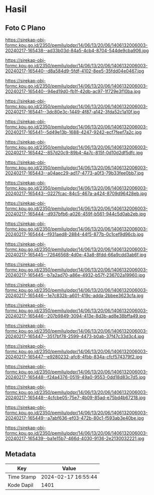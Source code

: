 # Hasil

## Foto C Plano

https://sirekap-obj-formc.kpu.go.id/2350/pemilu/pdpr/14/06/13/20/06/1406132006003-20240217-165438--ad33b03d-84a5-4cb4-8704-544de9cba906.jpg

https://sirekap-obj-formc.kpu.go.id/2350/pemilu/pdpr/14/06/13/20/06/1406132006003-20240217-165440--d8a584d9-5fdf-4102-8ee5-35fdd04e0467.jpg

https://sirekap-obj-formc.kpu.go.id/2350/pemilu/pdpr/14/06/13/20/06/1406132006003-20240217-165440--94ed19d0-fb1f-42db-ac97-1f729e3f10ba.jpg

https://sirekap-obj-formc.kpu.go.id/2350/pemilu/pdpr/14/06/13/20/06/1406132006003-20240217-165441--3dc80e3c-1449-4f87-a142-3fda52c1a10f.jpg

https://sirekap-obj-formc.kpu.go.id/2350/pemilu/pdpr/14/06/13/20/06/1406132006003-20240217-165441--5d49e13b-1688-4247-9242-ecf7feef7a2c.jpg

https://sirekap-obj-formc.kpu.go.id/2350/pemilu/pdpr/14/06/13/20/06/1406132006003-20240217-165442--857d20c9-89b4-4a7c-815f-0d10d2df5dfc.jpg

https://sirekap-obj-formc.kpu.go.id/2350/pemilu/pdpr/14/06/13/20/06/1406132006003-20240217-165443--a04aec29-ad17-4773-a0f3-79b33fee0bb7.jpg

https://sirekap-obj-formc.kpu.go.id/2350/pemilu/pdpr/14/06/13/20/06/1406132006003-20240217-165443--0227fcac-84c5-467a-a424-8709d96428eb.jpg

https://sirekap-obj-formc.kpu.go.id/2350/pemilu/pdpr/14/06/13/20/06/1406132006003-20240217-165444--d937bfb6-a026-459f-b561-944c5d0ab2eb.jpg

https://sirekap-obj-formc.kpu.go.id/2350/pemilu/pdpr/14/06/13/20/06/1406132006003-20240217-165444--f931aed8-2884-44f5-877b-0c1cef9d96cb.jpg

https://sirekap-obj-formc.kpu.go.id/2350/pemilu/pdpr/14/06/13/20/06/1406132006003-20240217-165445--72646568-4d0e-43a8-8fdd-66a9cdd3ab6f.jpg

https://sirekap-obj-formc.kpu.go.id/2350/pemilu/pdpr/14/06/13/20/06/1406132006003-20240217-165445--b7a2ad70-a86e-4932-b57f-236702a19960.jpg

https://sirekap-obj-formc.kpu.go.id/2350/pemilu/pdpr/14/06/13/20/06/1406132006003-20240217-165446--1e7c832b-a601-419c-adda-2bbee3623cfa.jpg

https://sirekap-obj-formc.kpu.go.id/2350/pemilu/pdpr/14/06/13/20/06/1406132006003-20240217-165446--207b9849-3094-413e-8d3b-ad8e38bffa49.jpg

https://sirekap-obj-formc.kpu.go.id/2350/pemilu/pdpr/14/06/13/20/06/1406132006003-20240217-165447--3517bf78-2599-4473-b0ab-37f47c33d3c4.jpg

https://sirekap-obj-formc.kpu.go.id/2350/pemilu/pdpr/14/06/13/20/06/1406132006003-20240217-165447--e9280232-afc8-4fbb-834a-cfcf574379f2.jpg

https://sirekap-obj-formc.kpu.go.id/2350/pemilu/pdpr/14/06/13/20/06/1406132006003-20240217-165448--f24a4376-0519-49a0-9553-0dd18d83c7d5.jpg

https://sirekap-obj-formc.kpu.go.id/2350/pemilu/pdpr/14/06/13/20/06/1406132006003-20240217-165448--4cfcbe05-75e7-4b09-85ad-e75bd4b67218.jpg

https://sirekap-obj-formc.kpu.go.id/2350/pemilu/pdpr/14/06/13/20/06/1406132006003-20240217-165449--a7abf636-ef03-472b-80c1-f593ab3e40be.jpg

https://sirekap-obj-formc.kpu.go.id/2350/pemilu/pdpr/14/06/13/20/06/1406132006003-20240217-165439--ba1e15b7-466d-4030-9136-2e2130032221.jpg


## Metadata

| Key        | Value               |
| ---------- | ------------------- |
| Time Stamp | 2024-02-17 16:55:44 |
| Kode Dapil | 1401                |




